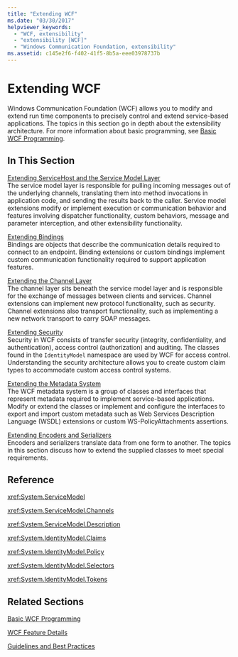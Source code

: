 ```yaml
---
title: "Extending WCF"
ms.date: "03/30/2017"
helpviewer_keywords: 
  - "WCF, extensibility"
  - "extensibility [WCF]"
  - "Windows Communication Foundation, extensibility"
ms.assetid: c145e2f6-f402-41f5-8b5a-eee03978737b
---
```

# Extending WCF

Windows Communication Foundation (WCF) allows you to modify and extend run time components to precisely control and extend service-based applications. The topics in this section go in depth about the extensibility architecture. For more information about basic programming, see [Basic WCF Programming](../basic-wcf-programming.md).  
  
## In This Section  

 [Extending ServiceHost and the Service Model Layer](extending-servicehost-and-the-service-model-layer.md)  
 The service model layer is responsible for pulling incoming messages out of the underlying channels, translating them into method invocations in application code, and sending the results back to the caller.  Service model extensions modify or implement execution or communication behavior and features involving dispatcher functionality, custom behaviors, message and parameter interception, and other extensibility functionality.  
  
 [Extending Bindings](extending-bindings.md)  
 Bindings are objects that describe the communication details required to connect to an endpoint. Binding extensions or custom bindings implement custom communication functionality required to support application features.  
  
 [Extending the Channel Layer](extending-the-channel-layer.md)  
 The channel layer sits beneath the service model layer and is responsible for the exchange of messages between clients and services. Channel extensions can implement new protocol functionality, such as security. Channel extensions also transport functionality, such as implementing a new network transport to carry SOAP messages.  
  
 [Extending Security](extending-security.md)  
 Security in WCF consists of transfer security (integrity, confidentiality, and authentication), access control (authorization) and auditing. The classes found in the `IdentityModel` namespace are used by WCF for access control. Understanding the security architecture allows you to create custom claim types to accommodate custom access control systems.  
  
 [Extending the Metadata System](extending-the-metadata-system.md)  
 The WCF metadata system is a group of classes and interfaces that represent metadata required to implement service-based applications. Modify or extend the classes or implement and configure the interfaces to export and import custom metadata such as Web Services Description Language (WSDL) extensions or custom WS-PolicyAttachments assertions.  
  
 [Extending Encoders and Serializers](extending-encoders-and-serializers.md)  
 Encoders and serializers translate data from one form to another. The topics in this section discuss how to extend the supplied classes to meet special requirements.  
  
## Reference  

 <xref:System.ServiceModel>  
  
 <xref:System.ServiceModel.Channels>  
  
 <xref:System.ServiceModel.Description>  
  
 <xref:System.IdentityModel.Claims>  
  
 <xref:System.IdentityModel.Policy>  
  
 <xref:System.IdentityModel.Selectors>  
  
 <xref:System.IdentityModel.Tokens>  
  
## Related Sections  

 [Basic WCF Programming](../basic-wcf-programming.md)  
  
 [WCF Feature Details](../feature-details/index.md)  
  
 [Guidelines and Best Practices](../guidelines-and-best-practices.md)
